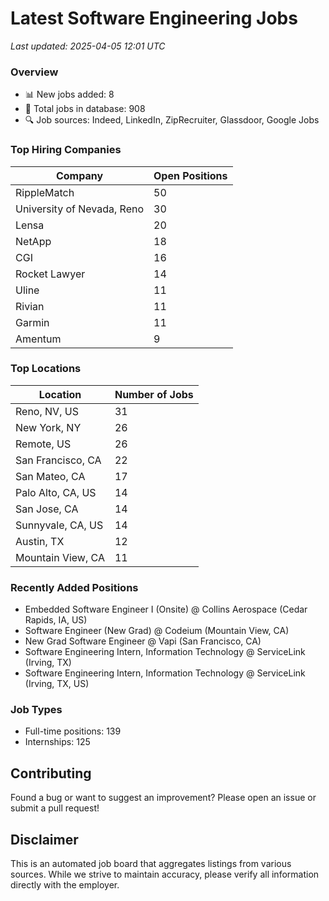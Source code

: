 # Latest Software Engineering Jobs
*Last updated: 2025-04-05 12:01 UTC*

### Overview
- 📊 New jobs added: 8
- 💼 Total jobs in database: 908
- 🔍 Job sources: Indeed, LinkedIn, ZipRecruiter, Glassdoor, Google Jobs

### Top Hiring Companies
| Company | Open Positions |
|---------|---------------|
| RippleMatch | 50 |
| University of Nevada, Reno | 30 |
| Lensa | 20 |
| NetApp | 18 |
| CGI | 16 |
| Rocket Lawyer | 14 |
| Uline | 11 |
| Rivian | 11 |
| Garmin | 11 |
| Amentum | 9 |

### Top Locations
| Location | Number of Jobs |
|----------|---------------|
| Reno, NV, US | 31 |
| New York, NY | 26 |
| Remote, US | 26 |
| San Francisco, CA | 22 |
| San Mateo, CA | 17 |
| Palo Alto, CA, US | 14 |
| San Jose, CA | 14 |
| Sunnyvale, CA, US | 14 |
| Austin, TX | 12 |
| Mountain View, CA | 11 |

### Recently Added Positions
- Embedded Software Engineer I (Onsite) @ Collins Aerospace (Cedar Rapids, IA, US)
- Software Engineer (New Grad) @ Codeium (Mountain View, CA)
- New Grad Software Engineer @ Vapi (San Francisco, CA)
- Software Engineering Intern, Information Technology @ ServiceLink (Irving, TX)
- Software Engineering Intern, Information Technology @ ServiceLink (Irving, TX, US)

### Job Types
- Full-time positions: 139
- Internships: 125

## Contributing
Found a bug or want to suggest an improvement? Please open an issue or submit a pull request!

## Disclaimer
This is an automated job board that aggregates listings from various sources. While we strive to maintain accuracy, 
please verify all information directly with the employer.
